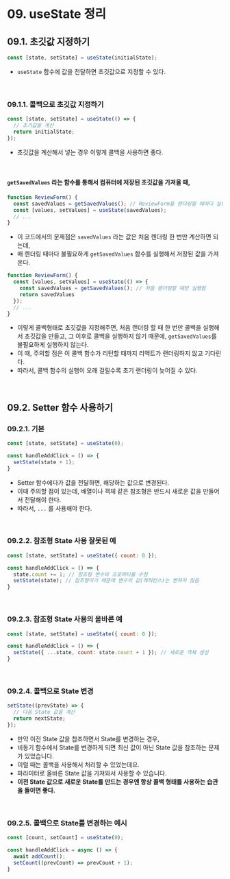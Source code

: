 # 09. useState 정리

## 09.1. 초깃값 지정하기

```js
const [state, setState] = useState(initialState);
```

- `useState` 함수에 값을 전달하면 초깃값으로 지정할 수 있다.

<br/>

### 09.1.1. 콜백으로 초깃값 지정하기

```js
const [state, setState] = useState(() => {
  // 초기값을 계산
  return initialState;
});
```

- 초깃값을 계산해서 넣는 경우 이렇게 콜백을 사용하면 좋다.

<br/>

#### `getSavedValues` 라는 함수를 통해서 컴퓨터에 저장된 초깃값을 가져올 때,

```js
function ReviewForm() {
  const savedValues = getSavedValues(); // ReviewForm을 렌더링할 때마다 실행됨
  const [values, setValues] = useState(savedValues);
  // ...
}
```

- 이 코드에서의 문제점은 `savedValues` 라는 값은 처음 렌더링 한 번만 계산하면 되는데, 
- 매 렌더링 때마다 불필요하게 `getSavedValues` 함수를 실행해서 저장된 값을 가져온다.

```js
function ReviewForm() {
  const [values, setValues] = useState(() => {
    const savedValues = getSavedValues(); // 처음 렌더링할 때만 실행됨
    return savedValues
  });
  // ...
}
```

- 이렇게 콜백형태로 초깃값을 지정해주면, 처음 랜더링 할 때 한 번만 콜백을 실행해서 초깃값을 만들고, 그 이후로 콜백을 실행하지 않기 때문에, `getSavedValues`를 불필요하게 실행하지 않는다. 
- 이 때, 주의할 점은 이 콜백 함수가 리턴할 때까지 리액트가 랜더링하지 않고 기다린다.
- 따라서, 콜백 함수의 실행이 오래 걸릴수록 초기 랜더링이 늦어질 수 있다.

<br/>

## 09.2. Setter 함수 사용하기

### 09.2.1. 기본

```js
const [state, setState] = useState(0);

const handleAddClick = () => {
  setState(state + 1);
}
```

- Setter 함수에다가 값을 전달하면, 해당하는 값으로 변경된다.
- 이때 주의할 점이 있는데, 배열이나 객체 같은 참조형은 반드시 새로운 값을 만들어서 전달해야 한다.
- 따라서, `...` 를 사용해야 한다.

<br/>

### 09.2.2. 참조형 State 사용 잘못된 예

```js
const [state, setState] = useState({ count: 0 });

const handleAddClick = () => {
  state.count += 1; // 참조형 변수의 프로퍼티를 수정
  setState(state); // 참조형이기 때문에 변수의 값(레퍼런스)는 변하지 않음
}
```

<br/>

### 09.2.3. 참조형 State 사용의 올바른 예

```js
const [state, setState] = useState({ count: 0 });

const handleAddClick = () => {
  setState({ ...state, count: state.count + 1 }); // 새로운 객체 생성
}
```

<br/>

### 09.2.4. 콜백으로 State 변경

```js
setState((prevState) => {
  // 다음 State 값을 계산
  return nextState;
});
```

- 만약 이전 State 값을 참조하면서 State를 변경하는 경우, 
- 비동기 함수에서 State를 변경하게 되면 최신 값이 아닌 State 값을 참조하는 문제가 있었습니다. 
- 이럴 때는 콜백을 사용해서 처리할 수 있었는데요.
-  파라미터로 올바른 State 값을 가져와서 사용할 수 있습니다. 
- **이전 State 값으로 새로운 State를 만드는 경우엔 항상 콜백 형태를 사용하는 습관을 들이면 좋다.**

<br/>

### 09.2.5. 콜백으로 State를 변경하는 예시

```js
const [count, setCount] = useState(0);

const handleAddClick = async () => {
  await addCount();
  setCount((prevCount) => prevCount + 1);
}
```

